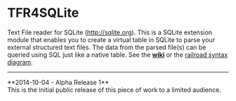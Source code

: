 TFR4SQLite
==========

Text File reader for SQLite (http://sqlite.org).  This is a SQLite extension module that enables you to create a virtual table in SQLite to parse your external structured text files.  The data from the parsed file(s) can be queried using SQL just like a native table.  See the **<a href="https://github.com/elau1004/TFR4SQLite/wiki">wiki</a>** or the <a href="https://elau1004.github.io/TFR4SQLite/doc/TFRRailRoadDiagram.pdf">railroad syntax diagram</a>.
<hr>
**2014-10-04 - Alpha Release 1**<br>
This is the initial public release of this piece of work to a limited audience.


